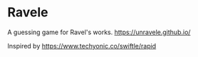 # Ravele

A guessing game for Ravel's works. https://unravele.github.io/

Inspired by https://www.techyonic.co/swiftle/rapid
